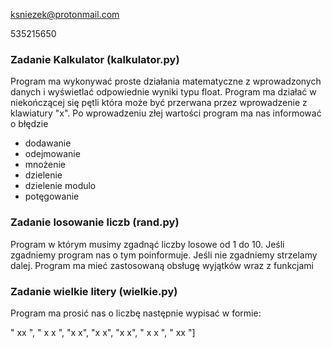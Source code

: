 ksniezek@protonmail.com

535215650

<h3>Zadanie Kalkulator (kalkulator.py)</h3>
<p>Program ma wykonywać proste działania matematyczne z wprowadzonych danych i wyświetlać odpowiednie wyniki typu float. Program ma działać w niekończącej się pętli która może być przerwana przez wprowadzenie z klawiatury "x". Po wprowadzeniu złej wartości program ma nas informować o błędzie</p>
<ul>
  <li>dodawanie</li>
  <li>odejmowanie</li>
  <li>mnożenie</li>
  <li>dzielenie</li>
  <li>dzielenie modulo</li>
  <li>potęgowanie</li>
</ul>
<h3>Zadanie losowanie liczb (rand.py)</h3>
<p>Program w którym musimy zgadnąć liczby losowe od 1 do 10. Jeśli zgadniemy program nas o tym poinformuje. Jeśli nie zgadniemy strzelamy dalej. Program ma mieć zastosowaną obsługę wyjątków wraz z funkcjami</p>
<h3>Zadanie wielkie litery (wielkie.py)</h3>
<p>Program ma prosić nas o liczbę następnie wypisać w formie:</p>
<span>"  xx  ",
      " x  x ",
      "x    x",
      "x    x",
      "x    x",
      " x  x ",
      "  xx  "]</span>
